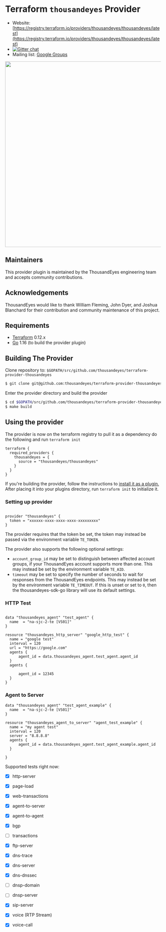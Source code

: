 Terraform `thousandeyes` Provider
=========================

- Website: [https://registry.terraform.io/providers/thousandeyes/thousandeyes/latest](https://registry.terraform.io/providers/thousandeyes/thousandeyes/latest)
- [![Gitter chat](https://badges.gitter.im/hashicorp-terraform/Lobby.png)](https://gitter.im/hashicorp-terraform/Lobby)
- Mailing list: [Google Groups](http://groups.google.com/group/terraform-tool)

<img src="https://cdn.rawgit.com/hashicorp/terraform-website/master/content/source/assets/images/logo-hashicorp.svg" width="600px">

Maintainers
-----------

This provider plugin is maintained by the ThousandEyes engineering team and accepts community contributions.

Acknowledgements
----------------

ThousandEyes would like to thank William Fleming, John Dyer, and Joshua Blanchard for their contribution and community maintenance of this project.

Requirements
------------

- [Terraform](https://www.terraform.io/downloads.html) 0.12.x
- [Go](https://golang.org/doc/install) 1.16 (to build the provider plugin)

Building The Provider
---------------------

Clone repository to: `$GOPATH/src/github.com/thousandeyes/terraform-provider-thousandeyes`

```sh
$ git clone git@github.com:thousandeyes/terraform-provider-thousandeyes $GOPATH/src/github.com/thousandeyes/terraform-provider-thousandeyes
```

Enter the provider directory and build the provider

```sh
$ cd $GOPATH/src/github.com/thousandeyes/terraform-provider-thousandeyes
$ make build
```

Using the provider
----------------------
The provider is now on the terraform registry to pull it as a dependency do the following and run `terraform init`

```hcl
terraform {
  required_providers {
    thousandeyes = {
      source = "thousandeyes/thousandeyes"
    }
  }
}
```

If you're building the provider, follow the instructions to [install it as a plugin.](https://www.terraform.io/docs/plugins/basics.html#installing-a-plugin) After placing it into your plugins directory,  run `terraform init` to initialize it.

### Setting up provider

```hcl

provider "thousandeyes" {
  token = "xxxxxx-xxxx-xxxx-xxxx-xxxxxxxxx"
}

```

The provider requires that the token be set, the token may instead be passed via the environment variable `TE_TOKEN`.

The provider also supports the following optional settings:

- `account_group_id` may be set to distinguish between affected account groups, if your ThousandEyes account supports more than one.  This may instead be set by the environment variable `TE_AID`.
- `timeout` may be set to specify the number of seconds to wait for responses from the ThousandEyes endpoints.  This may instead be set by the environment variable `TE_TIMEOUT`.  If this is unset or set to `0`, then the thousandeyes-sdk-go library will use its default settings.

### HTTP Test

```hcl

data "thousandeyes_agent" "test_agent" {
  name  = "na-sjc-2-te [VS01]"
}

resource "thousandeyes_http_server" "google_http_test" {
  name = "google test"
  interval = 120
  url = "https://google.com"
  agents {
      agent_id = data.thousandeyes_agent.test_agent.agent_id
  }
  agents {

      agent_id = 12345
  }
}
```

### Agent to Server

```hcl
data "thousandeyes_agent" "test_agent_example" {
  name  = "na-sjc-2-te [VS01]"
}

resource "thousandeyes_agent_to_server" "agent_test_example" {
  name = "my agent test"
  interval = 120
  server = "8.8.8.8"
  agents {
      agent_id = data.thousandeyes_agent.test_agent_example.agent_id
  }

}
```

Supported tests right now:

- [x] http-server
- [x] page-load
- [x] web-transactions
- [x] agent-to-server
- [x] agent-to-agent
- [x] bgp
- [ ] transactions
- [x] ftp-server
- [x] dns-trace
- [x] dns-server
- [x] dns-dnssec
- [ ] dnsp-domain
- [ ] dnsp-server
- [x] sip-server
- [x] voice (RTP Stream)
- [x] voice-call


